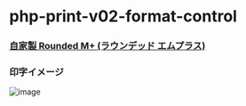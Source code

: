 # php-print-v02-format-control

### [自家製 Rounded M+ (ラウンデッド エムプラス)](http://jikasei.me/font/rounded-mplus/)


### 印字イメージ

![image](https://user-images.githubusercontent.com/1501327/162602807-61bd9871-f41a-4e16-8994-097de7151e8e.png)
